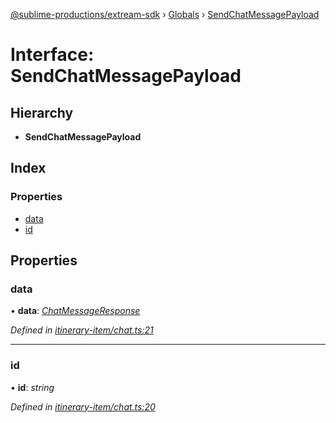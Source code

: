 [@sublime-productions/extream-sdk](../README.md) › [Globals](../globals.md) › [SendChatMessagePayload](sendchatmessagepayload.md)

# Interface: SendChatMessagePayload

## Hierarchy

* **SendChatMessagePayload**

## Index

### Properties

* [data](sendchatmessagepayload.md#data)
* [id](sendchatmessagepayload.md#id)

## Properties

###  data

• **data**: *[ChatMessageResponse](chatmessageresponse.md)*

*Defined in [itinerary-item/chat.ts:21](https://github.com/Extream-SaaS/ex-sdk/blob/194f895/src/itinerary-item/chat.ts#L21)*

___

###  id

• **id**: *string*

*Defined in [itinerary-item/chat.ts:20](https://github.com/Extream-SaaS/ex-sdk/blob/194f895/src/itinerary-item/chat.ts#L20)*
